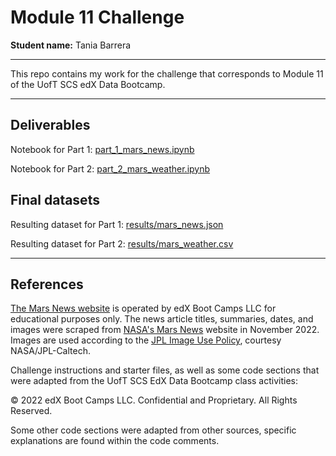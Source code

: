 # Module 11 Challenge

**Student name:** Tania Barrera

---

This repo contains my work for the challenge that corresponds to Module 11 of the UofT SCS edX Data Bootcamp.

---

## Deliverables

Notebook for Part 1: [part_1_mars_news.ipynb](part_1_mars_news.ipynb)

Notebook for Part 2: [part_2_mars_weather.ipynb](part_2_mars_weather.ipynb)

## Final datasets

Resulting dataset for Part 1: [results/mars_news.json](results/mars_news.json)

Resulting dataset for Part 2: [results/mars_weather.csv](results/mars_weather.csv)

---

## References

[The Mars News website](https://static.bc-edx.com/data/web/mars_news/index.html) is operated by edX Boot Camps LLC for educational purposes only. The news article titles, summaries, dates, and images were scraped from [NASA's Mars News](https://mars.nasa.gov/) website in November 2022. Images are used according to the [JPL Image Use Policy](https://www.jpl.nasa.gov/jpl-image-use-policy), courtesy NASA/JPL-Caltech.

Challenge instructions and starter files, as well as some code sections that were adapted from the UofT SCS EdX Data Bootcamp class activities:

© 2022 edX Boot Camps LLC. Confidential and Proprietary. All Rights Reserved.

Some other code sections were adapted from other sources, specific explanations are found within the code comments.
